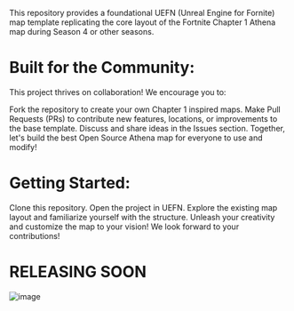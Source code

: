 This repository provides a foundational UEFN (Unreal Engine for Fornite) map template replicating the core layout of the Fortnite Chapter 1 Athena map during Season 4 or other seasons.

# Built for the Community:
This project thrives on collaboration! We encourage you to:

Fork the repository to create your own Chapter 1 inspired maps.
Make Pull Requests (PRs) to contribute new features, locations, or improvements to the base template.
Discuss and share ideas in the Issues section.
Together, let's build the best Open Source Athena map for everyone to use and modify!

# Getting Started:
Clone this repository.
Open the project in UEFN.
Explore the existing map layout and familiarize yourself with the structure.
Unleash your creativity and customize the map to your vision!
We look forward to your contributions!

# RELEASING SOON

![image](https://github.com/SpringDoesStuff/Athena-Template/assets/155735484/f83436cd-6bf2-43e8-8069-2b1156b8f4b5)
